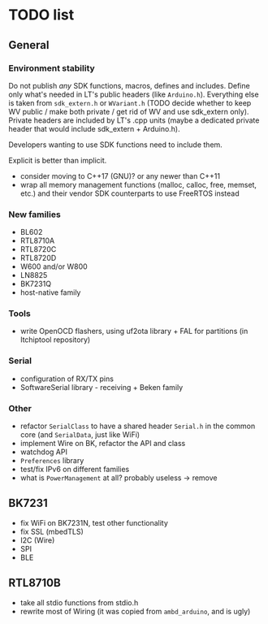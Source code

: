 # TODO list

## General

### Environment stability

Do not publish *any* SDK functions, macros, defines and includes. Define only what's needed in LT's public headers (like `Arduino.h`). Everything else is taken from `sdk_extern.h` or `WVariant.h` (TODO decide whether to keep WV public / make both private / get rid of WV and use sdk_extern only). Private headers are included by LT's .cpp units (maybe a dedicated private header that would include sdk_extern + Arduino.h).

Developers wanting to use SDK functions need to include them.

Explicit is better than implicit.

- consider moving to C++17 (GNU)? or any newer than C++11
- wrap all memory management functions (malloc, calloc, free, memset, etc.) and their vendor SDK counterparts to use FreeRTOS instead

### New families

- BL602
- RTL8710A
- RTL8720C
- RTL8720D
- W600 and/or W800
- LN8825
- BK7231Q
- host-native family

### Tools

- write OpenOCD flashers, using uf2ota library + FAL for partitions (in ltchiptool repository)

### Serial

- configuration of RX/TX pins
- SoftwareSerial library - receiving + Beken family

### Other

- refactor `SerialClass` to have a shared header `Serial.h` in the common core (and `SerialData`, just like WiFi)
- implement Wire on BK, refactor the API and class
- watchdog API
- `Preferences` library
- test/fix IPv6 on different families
- what is `PowerManagement` at all? probably useless -> remove

## BK7231

- fix WiFi on BK7231N, test other functionality
- fix SSL (mbedTLS)
- I2C (Wire)
- SPI
- BLE

## RTL8710B

- take all stdio functions from stdio.h
- rewrite most of Wiring (it was copied from `ambd_arduino`, and is ugly)
